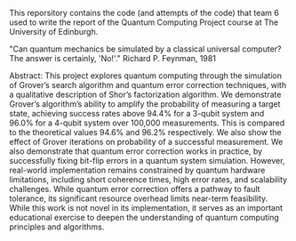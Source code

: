 This reporsitory contains the code (and attempts of the code) that team 6 used to write the report of the Quantum Computing Project course at The University of Edinburgh.


"Can quantum mechanics be simulated by a classical universal computer?
The answer is certainly, 'No!'."
Richard P. Feynman, 1981


Abstract: This project explores quantum computing through the simulation of Grover’s search algorithm and quantum error correction techniques, with a qualitative description of Shor’s factorization algorithm. We demonstrate Grover’s algorithm’s ability to amplify the probability of measuring a target state, achieving success rates above 94.4\% for a 3-qubit system and 96.0\% for a 4-qubit system over 100,000 measurements. This is compared to the theoretical values 94.6\% and 96.2\% respectively. We also show the effect of Grover iterations on probability of a successful measurement. We also demonstrate that quantum error correction works in practice, by successfully fixing bit-flip errors in a quantum system simulation. However, real-world implementation remains constrained by quantum hardware limitations, including short coherence times, high error rates, and scalability challenges. While quantum error correction offers a pathway to fault tolerance, its significant resource overhead limits near-term feasibility. While this work is not novel in its implementation, it serves as an important educational exercise to deepen the understanding of quantum computing principles and algorithms.
